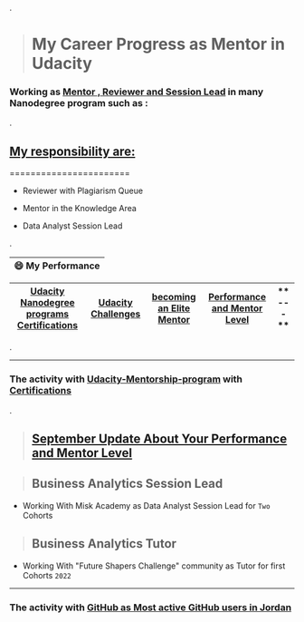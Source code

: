 .

> # My Career Progress as Mentor in Udacity 



### Working as [Mentor , Reviewer and Session Lead](https://www.udacity.com/blog/2021/12/never-stop-being-a-student-with-session-lead-nancy-al-aswad.html) in  many Nanodegree program such as : 





.



## **[My responsibility are:](https://www.linkedin.com/posts/ambika-sarin-055a7b155_never-stop-being-a-student-with-session-lead-activity-6875151444102787072-LP5e)**




=======================



- Reviewer with  Plagiarism Queue

- Mentor in the Knowledge Area 

- Data Analyst Session Lead






.


| **😄 My  Performance**|
 | ------------ | 
 
| **[Udacity Nanodegree programs Certifications](https://github.com/nancyalaswad90/Udacity-Nanodegree-Certifications)** | **[Udacity Challenges ](https://github.com/nancyalaswad90/Udacity-Nanodegree-Certifications)** | **[becoming an Elite Mentor](https://github.com/nancyalaswad90/Medical-Laboratory/blob/main/README.md)** |**[Performance and Mentor Level](https://github.com/nancyalaswad90/Performance-and-Mentor-Level/blob/main/README.md)** |** ---**
|------------ |------------ | ------------ | ------------ |------------ |




.




--------------------------
### The activity with  [Udacity-Mentorship-program](https://github.com/nancyalaswad90/Udacity-Mentorship-program) with  [Certifications](https://graduation.udacity.com/confirm/N9Q3HHTU)
.





> ## [September Update About Your Performance and Mentor Level](https://mail.google.com/mail/u/0/?tab=rm&ogbl#label/Udacity/FMfcgzGlkFqXsdqSzchmJvfmlpXFMLkC)




> ## Business Analytics Session Lead

-  Working With Misk Academy  as  Data Analyst Session Lead for `Two` Cohorts 



> ## Business  Analytics Tutor


-  Working With  "Future Shapers Challenge" community  as  Tutor  for first Cohorts `2022`





-----------------------------------------------



### The activity with  [GitHub  as Most active GitHub users in Jordan ](https://commits.top/jordan.html)





